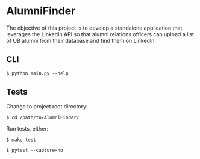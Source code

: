 # AlumniFinder

The objective of this project is to develop a standalone application that leverages the LinkedIn API so that alumni relations officers can upload a list of UB alumni from their database and find them on LinkedIn.

## CLI

```
$ python main.py --help 
```

## Tests

Change to project root directory:

```
$ cd /path/to/AlumniFinder/
``` 

Run tests, either:

```
$ make test
```

```
$ pytest --capture=no
```